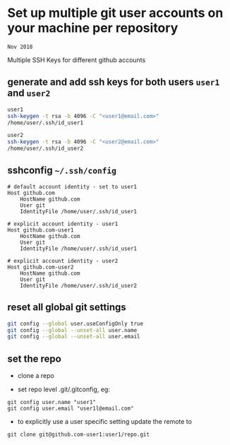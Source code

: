 <!-- markdownlint-disable no-inline-html -->

# Set up multiple git user accounts on your machine per repository

`Nov 2018`

Multiple SSH Keys for different github accounts

## generate and add ssh keys for both users `user1` and `user2`

```bash
user1
ssh-keygen -t rsa -b 4096 -C "<user1@email.com>"
/home/user/.ssh/id_user1

user2
ssh-keygen -t rsa -b 4096 -C "<user2@email.com>"
/home/user/.ssh/id_user2
```

## sshconfig `~/.ssh/config`

```config
# default account identity - set to user1
Host github.com
    HostName github.com
    User git
    IdentityFile /home/user/.ssh/id_user1

# explicit account identity - user1
Host github.com-user1
    HostName github.com
    User git
    IdentityFile /home/user/.ssh/id_user1

# explicit account identity - user2
Host github.com-user2
    HostName github.com
    User git
    IdentityFile /home/user/.ssh/id_user2
```

## reset all global git settings

```bash
git config --global user.useConfigOnly true
git config --global --unset-all user.name
git config --global --unset-all user.email
```

## set the repo

- clone a repo

- set repo level .git/.gitconfig, eg:

```
git config user.name "user1"
git config user.email "user1l@email.com"
```

- to explicitly use a user specific setting update the remote to

```
git clone git@github.com-user1:user1/repo.git
```

[^1]: Last Updated: `2018-11-02`
